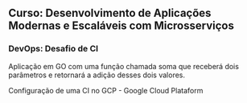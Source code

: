 ## Curso: Desenvolvimento de Aplicações Modernas e Escaláveis com Microsserviços
### DevOps: Desafio de CI


Aplicação em GO com  uma função chamada soma que receberá dois parâmetros e retornará a adição desses dois valores.

Configuração de uma CI no GCP - Google Cloud Plataform
